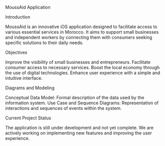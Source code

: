 MoussAid Application

Introduction

MoussAid is an innovative iOS application designed to facilitate access to various essential services in Morocco. It aims to support small businesses and independent workers by connecting them with consumers seeking specific solutions to their daily needs.

Objectives

Improve the visibility of small businesses and entrepreneurs.
Facilitate consumer access to necessary services.
Boost the local economy through the use of digital technologies.
Enhance user experience with a simple and intuitive interface.

Diagrams and Modeling

Conceptual Data Model: Formal description of the data used by the information system.
Use Case and Sequence Diagrams: Representation of interactions and sequences of events within the system.

Current Project Status

The application is still under development and not yet complete. We are actively working on implementing new features and improving the user experience.

